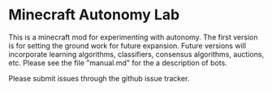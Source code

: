 # Minecraft Autonomy Lab #

This is a minecraft mod for experimenting with autonomy.  The first version is for setting the ground work for future expansion.  Future versions will incorporate learning algorithms, classifiers, consensus algorithms, auctions, etc.  Please see the file "manual.md" for the a description of bots.

Please submit issues through the github issue tracker.